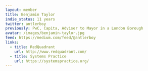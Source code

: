```yaml
---
layout: member
title: Benjamin Taylor
indie_status: 11 years
twitter: antlerboy
previously: PwC, Capita, Adviser to Mayor in a London Borough
avatar: /images/benjamin-taylor.jpg
feed: https://medium.com/feed/@antlerboy
links:
  - title: RedQuadrant
    url: http://www.redquadrant.com/
  - title: Systems Practice
    url: https://systemspractice.org/
---
```

